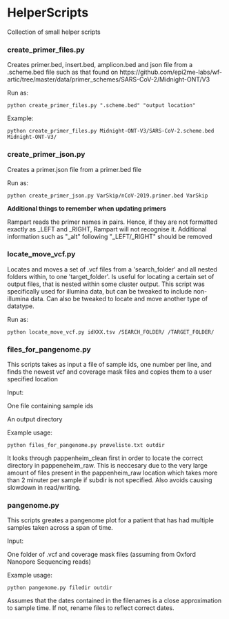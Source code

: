 # HelperScripts
Collection of small helper scripts

<h3>create_primer_files.py</h3>
<p>Creates primer.bed, insert.bed, amplicon.bed and json file from a .scheme.bed file such as that found on 
https://github.com/epi2me-labs/wf-artic/tree/master/data/primer_schemes/SARS-CoV-2/Midnight-ONT/V3</p>
<p>Run as:</p>
<code>python create_primer_files.py ".scheme.bed" "output location" </code>
<p>Example:</p>
<code>python create_primer_files.py Midnight-ONT-V3/SARS-CoV-2.scheme.bed Midnight-ONT-V3/ </code>

<h3>create_primer_json.py</h3>
<p>Creates a primer.json file from a primer.bed file</p>
<p>Run as:</p>
<code>python create_primer_json.py VarSkip/nCoV-2019.primer.bed VarSkip </code>

<p><strong>Additional things to remember when updating primers</strong></p>
<p>Rampart reads the primer names in pairs. Hence, if they are not formatted exactly as <primer-name>_LEFT and <primer-name>_RIGHT, Rampart will not recognise it. Additional information such as "_alt" following "_LEFT/_RIGHT" should be removed</p>

<h3>locate_move_vcf.py</h3>
<p>Locates and moves a set of .vcf files from a 'search_folder' and all nested folders within, to one 'target_folder'. Is useful for locating a certain set of output files, that is nested within some cluster output. This script was specifically used for illumina data, but can be tweaked to include non-illumina data. Can also be tweaked to locate and move another type of datatype.</p>
<p>Run as:</p>
<code>python locate_move_vcf.py idXXX.tsv /SEARCH_FOLDER/ /TARGET_FOLDER/</code>

<h3>files_for_pangenome.py</h3>
<p>This scripts takes as input a file of sample ids, one number per line, and finds the newest vcf and coverage mask files and copies them to a user specified location </p>
<p>Input:</p>
<p>One file containing sample ids</p>
<p>An output directory</p>
<p> Example usage:</p>
<code>python files_for_pangenome.py prøveliste.txt outdir</code>
<p>It looks through pappenheim_clean first in order to locate the correct directory in pappeneheim_raw. This is neccesary due to the very large amount of files present in the pappenheim_raw location which takes more than 2 minuter per sample if subdir is not specified. Also avoids causing slowdown in read/writing.</p>
  
<h3>pangenome.py</h3>
<p>This scripts greates a pangenome plot for a patient that has had multiple samples taken across a span of time. </p>
<p>Input:</p>
<p>One folder of .vcf and coverage mask files (assuming from Oxford Nanopore Sequencing reads)</p>
<p> Example usage:</p>
<code>python pangenome.py filedir outdir</code>
<p>Assumes that the dates contained in the filenames is a close approximation to sample time. If not, rename files to reflect correct dates.</p>
